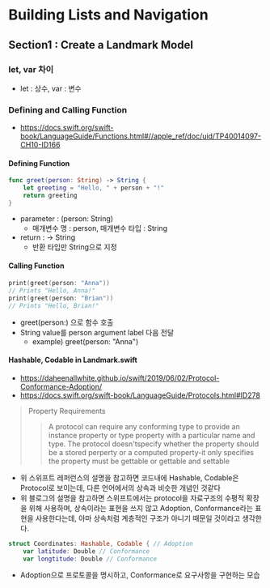 # Building Lists and Navigation

## Section1 : Create a Landmark Model

### let, var 차이
* let : 상수, var : 변수

### Defining and Calling Function

* https://docs.swift.org/swift-book/LanguageGuide/Functions.html#//apple_ref/doc/uid/TP40014097-CH10-ID166
#### Defining Function
```Swift
func greet(person: String) -> String {
	let greeting = "Hello, " + person + "!"
	return greeting
}
```

* parameter : (person: String)
	* 매개변수 명 : person, 매개변수 타입 : String
* return : -> String
	* 반환 타입만 String으로 지정

#### Calling Function
```Swift
print(greet(person: "Anna"))
// Prints "Hello, Anna!"
print(greet(person: "Brian"))
// Prints "Hello, Brian!"
```

* greet(person:) 으로 함수 호출
* String value를 person argument label 다음 전달
	* example) greet(person: "Anna")

#### Hashable, Codable in Landmark.swift

* https://daheenallwhite.github.io/swift/2019/06/02/Protocol-Conformance-Adoption/
* https://docs.swift.org/swift-book/LanguageGuide/Protocols.html#ID278

> Property Requirements
>> A protocol can require any conforming type to provide an instance property or type property with a particular name and type. The protocol doesn'tspecify whether the property should be a stored perperty or a computed property-it only specifies the property must be gettable or gettable and settable

* 위 스위프트 레퍼런스의 설명을 참고하면 코드내에 Hashable, Codable은 Protocol로 보이는데, 다른 언어에서의 상속과 비슷한 개념인 것같다
* 위 블로그의 설명을 참고하면 스위프트에서는 protocol을 자료구조의 수평적 확장을 위해 사용하며, 상속이라는 표현을 쓰지 않고 Adoption, Conformance라는 표현을 사용한다는데, 아마 상속처럼 계층적인 구조가 아니기 때문일 것이라고 생각한다.
```Swift
struct Coordinates: Hashable, Codable { // Adoption
	var latitude: Double // Conformance
	var longtitude: Double // Conformance
```
* Adoption으로 프로토콜을 명시하고, Conformance로 요구사항을 구현하는 모습


